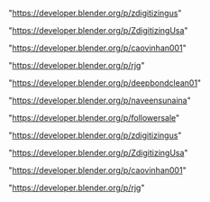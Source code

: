 "https://developer.blender.org/p/zdigitizingus"

"https://developer.blender.org/p/ZdigitizingUsa"

"https://developer.blender.org/p/caovinhan001"

"https://developer.blender.org/p/rjg"

 
"https://developer.blender.org/p/deepbondclean01"


"https://developer.blender.org/p/naveensunaina"


"https://developer.blender.org/p/followersale"


"https://developer.blender.org/p/zdigitizingus"


"https://developer.blender.org/p/ZdigitizingUsa"


"https://developer.blender.org/p/caovinhan001"


"https://developer.blender.org/p/rjg"


 
